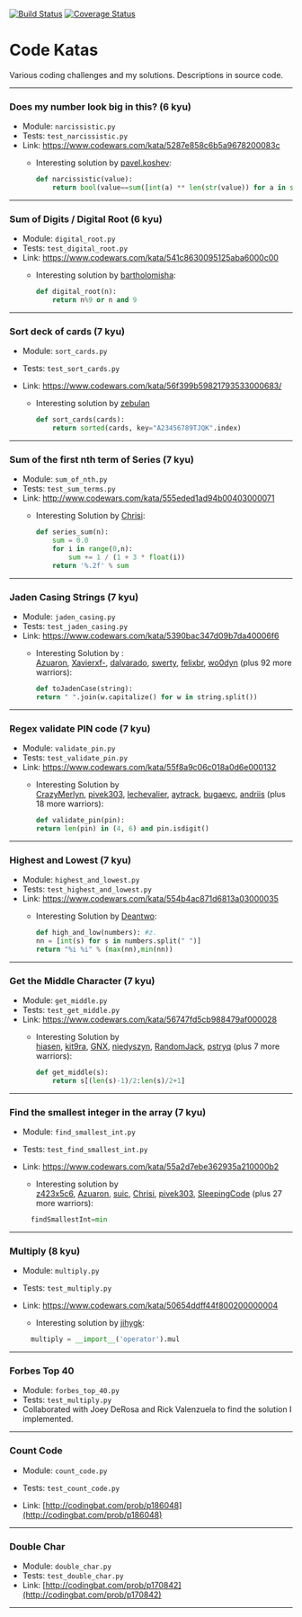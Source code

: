[![Build Status](https://travis-ci.org/benpetty/Code-Katas.svg?branch=master)](https://travis-ci.org/benpetty/Code-Katas) [![Coverage Status](https://coveralls.io/repos/github/benpetty/Code-Katas/badge.svg?branch=master)](https://coveralls.io/github/benpetty/Code-Katas?branch=master)

# Code Katas 

Various coding challenges and my solutions. Descriptions in source code.

***

### Does my number look big in this? (6 kyu)

- Module: `narcissistic.py`
- Tests: `test_narcissistic.py`
- Link: https://www.codewars.com/kata/5287e858c6b5a9678200083c
  - Interesting solution by [pavel.koshev](https://www.codewars.com/users/pavel.koshev):

    ```python
    def narcissistic(value):
        return bool(value==sum([int(a) ** len(str(value)) for a in str(value)]))
    ```

***

### Sum of Digits / Digital Root (6 kyu)

- Module: `digital_root.py`
- Tests: `test_digital_root.py`
- Link: https://www.codewars.com/kata/541c8630095125aba6000c00
  - Interesting solution by [bartholomisha](https://www.codewars.com/users/bartholomisha):

    ```python
    def digital_root(n):
        return n%9 or n and 9
    ```

***

### Sort deck of cards (7 kyu)

- Module: `sort_cards.py`

- Tests: `test_sort_cards.py`

- Link: https://www.codewars.com/kata/56f399b59821793533000683/

  - Interesting solution by [zebulan](https://www.codewars.com/users/zebulan)

    ```Python
    def sort_cards(cards):
        return sorted(cards, key="A23456789TJQK".index)
    ```

***

### Sum of the first nth term of Series (7 kyu)

- Module: `sum_of_nth.py`
- Tests: `test_sum_terms.py`
- Link: http://www.codewars.com/kata/555eded1ad94b00403000071
  - Interesting Solution by [Chrisi](http://www.codewars.com/users/Chrisi):

    ```python
    def series_sum(n):
        sum = 0.0
        for i in range(0,n):
            sum += 1 / (1 + 3 * float(i))
        return '%.2f' % sum
    ```


***

### Jaden Casing Strings (7 kyu)

- Module: `jaden_casing.py`
- Tests: `test_jaden_casing.py`
- Link: https://www.codewars.com/kata/5390bac347d09b7da40006f6
  - Interesting Solution by : [Azuaron](https://www.codewars.com/users/Azuaron), [Xavierxf-](https://www.codewars.com/users/Xavierxf-), [dalvarado](https://www.codewars.com/users/dalvarado), [swerty](https://www.codewars.com/users/swerty), [felixbr](https://www.codewars.com/users/felixbr), [wo0dyn](https://www.codewars.com/users/wo0dyn) (plus 92 more warriors):

    ```python
    def toJadenCase(string):        
    return " ".join(w.capitalize() for w in string.split())
    ```


***

### Regex validate PIN code (7 kyu)

- Module: `validate_pin.py`
- Tests: `test_validate_pin.py`
- Link: https://www.codewars.com/kata/55f8a9c06c018a0d6e000132
  - Interesting Solution by [CrazyMerlyn](https://www.codewars.com/users/CrazyMerlyn), [pivek303](https://www.codewars.com/users/pivek303), [lechevalier](https://www.codewars.com/users/lechevalier), [aytrack](https://www.codewars.com/users/aytrack), [bugaevc](https://www.codewars.com/users/bugaevc), [andriis](https://www.codewars.com/users/andriis) (plus 18 more warriors):

    ```python
    def validate_pin(pin):
    return len(pin) in (4, 6) and pin.isdigit()
    ```

***

### Highest and Lowest (7 kyu)

- Module: `highest_and_lowest.py`
- Tests: `test_highest_and_lowest.py`
- Link: https://www.codewars.com/kata/554b4ac871d6813a03000035
  - Interesting Solution by [Deantwo](https://www.codewars.com/users/Deantwo):

    ```python
    def high_and_low(numbers): #z.
    nn = [int(s) for s in numbers.split(" ")]
    return "%i %i" % (max(nn),min(nn))
    ```

***

### Get the Middle Character (7 kyu)

- Module: `get_middle.py`
- Tests: `test_get_middle.py`
- Link: https://www.codewars.com/kata/56747fd5cb988479af000028
  - Interesting Solution by [hiasen](https://www.codewars.com/users/hiasen), [kit9ra](https://www.codewars.com/users/kit9ra), [GNX](https://www.codewars.com/users/GNX), [niedyszyn](https://www.codewars.com/users/niedyszyn), [RandomJack](https://www.codewars.com/users/RandomJack), [pstryq](https://www.codewars.com/users/pstryq) (plus 7 more warriors):

    ```Python
    def get_middle(s):
        return s[(len(s)-1)/2:len(s)/2+1]
    ```

***

### Find the smallest integer in the array (7 kyu)

- Module: `find_smallest_int.py`
- Tests: `test_find_smallest_int.py`
- Link: https://www.codewars.com/kata/55a2d7ebe362935a210000b2
  - Interesting solution by [z423x5c6](https://www.codewars.com/users/z423x5c6), [Azuaron](https://www.codewars.com/users/Azuaron), [suic](https://www.codewars.com/users/suic), [Chrisi](https://www.codewars.com/users/Chrisi), [pivek303](https://www.codewars.com/users/pivek303), [SleepingCode](https://www.codewars.com/users/SleepingCode) (plus 27 more warriors):

  ```python
    findSmallestInt=min
  ```


***

### Multiply (8 kyu)

- Module: `multiply.py`
- Tests: `test_multiply.py`
- Link: https://www.codewars.com/kata/50654ddff44f800200000004
  - Interesting solution by [jihygk](https://www.codewars.com/users/jihygk):

  ```python
    multiply = __import__('operator').mul
  ```

***

### Forbes Top 40

- Module: `forbes_top_40.py`
- Tests: `test_multiply.py`
- Collaborated with Joey DeRosa and Rick Valenzuela to find the solution I implemented.


***

### Count Code

- Module: `count_code.py`

- Tests: `test_count_code.py`

- Link: [http://codingbat.com/prob/p186048](http://codingbat.com/prob/p186048)

***

### Double Char

- Module: `double_char.py`
- Tests: `test_double_char.py`
- Link: [http://codingbat.com/prob/p170842](http://codingbat.com/prob/p170842)

***


